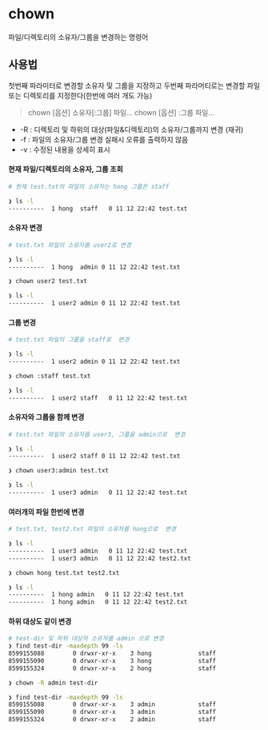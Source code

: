 # chown

파일/디렉토리의 소유자/그룹을 변경하는 명령어

## 사용법

첫번째 파라미터로 변경할 소유자 및 그룹을 지정하고 두번째 파라머티로는 변경할 파일 또는 디렉토리를 지정한다(한번에 여러 개도 가능)

> chown [옵션] 소유자[:그룹] 파일...
> chown [옵션] :그룹 파일...

* -R : 디렉토리 및 하위의 대상(파일&디렉토리)의 소유자/그룹까지 변경 (재귀)
* -f : 파일의 소유자/그룹 변경 실패시 오류를 출력하지 않음 
* -v : 수정된 내용을 상세히 표시

#### 현재 파일/디렉토리의 소유자, 그룹 조회

``` bash
# 현재 test.txt의 파일의 소유자는 hong 그룹은 staff

❯ ls -l
----------  1 hong  staff   0 11 12 22:42 test.txt
```

#### 소유자 변경

``` bash
# test.txt 파일의 소유자를 user2로 변경

❯ ls -l
----------  1 hong  admin 0 11 12 22:42 test.txt

❯ chown user2 test.txt

❯ ls -l
----------  1 user2 admin 0 11 12 22:42 test.txt
```

#### 그룹 변경

``` bash
# test.txt 파일의 그룹을 staff로  변경

❯ ls -l
----------  1 user2 admin 0 11 12 22:42 test.txt

❯ chown :staff test.txt

❯ ls -l
----------  1 user2 staff   0 11 12 22:42 test.txt
```

#### 소유자와 그룹을 함께 변경

``` bash
# test.txt 파일의 소유자를 user3, 그룹을 admin으로  변경

❯ ls -l
----------  1 user2 staff 0 11 12 22:42 test.txt

❯ chown user3:admin test.txt

❯ ls -l
----------  1 user3 admin   0 11 12 22:42 test.txt
```

#### 여러개의 파일 한번에 변경

``` bash
# test.txt, test2.txt 파일의 소유자를 hong으로  변경

❯ ls -l
----------  1 user3 admin   0 11 12 22:42 test.txt
----------  1 user3 admin   0 11 12 22:42 test2.txt

❯ chown hong test.txt test2.txt

❯ ls -l
----------  1 hong admin   0 11 12 22:42 test.txt
----------  1 hong admin   0 11 12 22:42 test2.txt
```

#### 하위 대상도 같이 변경

``` bash
# test-dir 및 하위 대상의 소유자를 admin 으로 변경
❯ find test-dir -maxdepth 99 -ls
8599155088        0 drwxr-xr-x    3 hong             staff                  96 11 14 22:55 test-dir
8599155090        0 drwxr-xr-x    3 hong             staff                  96 11 14 23:00 test-dir/test-dir2
8599155324        0 drwxr-xr-x    2 hong             staff                  64 11 14 23:00 test-dir/test-dir2/test-dir3

❯ chown -R admin test-dir

❯ find test-dir -maxdepth 99 -ls
8599155088        0 drwxr-xr-x    3 admin            staff                  96 11 14 22:55 test-dir
8599155090        0 drwxr-xr-x    3 admin            staff                  96 11 14 23:00 test-dir/test-dir2
8599155324        0 drwxr-xr-x    2 admin            staff                  64 11 14 23:00 test-dir/test-dir2/test-dir3
```
